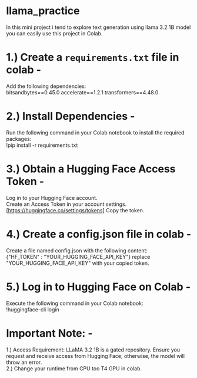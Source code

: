 # llama_practice
In this mini project i tend to explore text generation using llama 3.2 1B model
you can easily use this project in Colab.

# 1.) **Create a `requirements.txt` file** in colab - 
Add the following dependencies:<br>
  bitsandbytes==0.45.0
  accelerate==1.2.1
  transformers==4.48.0

# 2.) **Install Dependencies** - 
Run the following command in your Colab notebook to install the required packages:<br>!pip install -r requirements.txt

# 3.) **Obtain a Hugging Face Access Token** - 
Log in to your Hugging Face account.<br>
Create an Access Token in your account settings.<br>  [https://huggingface.co/settings/tokens]  Copy the token.

# 4.) **Create a config.json file** in colab - 
Create a file named config.json with the following content:<br>  {"HF_TOKEN" : "YOUR_HUGGING_FACE_API_KEY"}   replace "YOUR_HUGGING_FACE_API_KEY" with your copied token.

# 5.) **Log in to Hugging Face on Colab** - 
  Execute the following command in your Colab notebook:<br>  !huggingface-cli login

# **Important Note:** - 
1.) Access Requirement: LLaMA 3.2 1B is a gated repository. Ensure you request and receive access from Hugging Face; otherwise, the model will throw an error.<br>  2.) Change your runtime from CPU too T4 GPU in colab.
